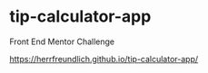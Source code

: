 # tip-calculator-app

Front End Mentor Challenge

https://herrfreundlich.github.io/tip-calculator-app/
